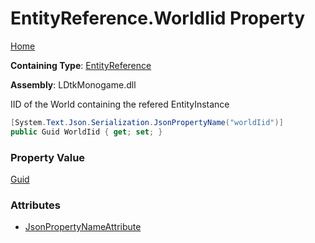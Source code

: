# EntityReference\.WorldIid Property

[Home](../../../README.md)

**Containing Type**: [EntityReference](../README.md)

**Assembly**: LDtkMonogame\.dll

  
 IID of the World containing the refered EntityInstance 

```csharp
[System.Text.Json.Serialization.JsonPropertyName("worldIid")]
public Guid WorldIid { get; set; }
```

### Property Value

[Guid](https://docs.microsoft.com/en-us/dotnet/api/system.guid)

### Attributes

* [JsonPropertyNameAttribute](https://docs.microsoft.com/en-us/dotnet/api/system.text.json.serialization.jsonpropertynameattribute)

